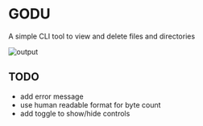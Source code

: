 # GODU

A simple CLI tool to view and delete files and directories


![output](https://github.com/frogfreg/godu/assets/34764631/2ae06557-ec81-46b7-b92c-dd5a17ed5e49)

## TODO

- add error message 
- use human readable format for byte count
- add toggle to show/hide controls
